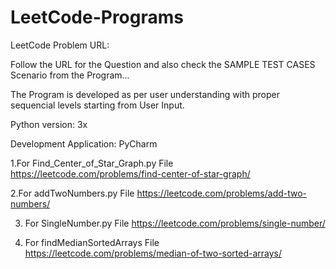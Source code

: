 # LeetCode-Programs

LeetCode Problem URL:

Follow the URL for the Question and also check the SAMPLE TEST CASES Scenario from the Program...

The Program is developed as per user understanding with proper sequencial levels starting from User Input.

Python version: 3x

Development Application: PyCharm

1.For Find_Center_of_Star_Graph.py File https://leetcode.com/problems/find-center-of-star-graph/

2.For addTwoNumbers.py File https://leetcode.com/problems/add-two-numbers/

3. For SingleNumber.py File https://leetcode.com/problems/single-number/

4. For findMedianSortedArrays File https://leetcode.com/problems/median-of-two-sorted-arrays/
